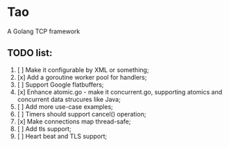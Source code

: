 # Tao

A Golang TCP framework


## TODO list:  
1. [ ] Make it configurable by XML or something;  
2. [x] Add a goroutine worker pool for handlers;  
3. [ ] Support Google flatbuffers;  
4. [x] Enhance atomic.go - make it concurrent.go, supporting atomics and concurrent data strucures like Java;   
5. [ ] Add more use-case examples;  
6. [ ] Timers should support cancel() operation;  
7. [x] Make connections map thread-safe;  
8. [ ] Add tls support;   
9. [ ] Heart beat and TLS support;  
